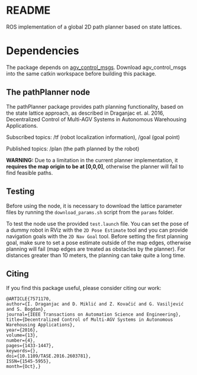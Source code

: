 # README #

ROS implementation of a global 2D path planner based on state lattices.

# Dependencies #

The package depends on [agv_control_msgs](https://github.com/larics/agv_control_msgs). Download agv_control_msgs into the same catkin workspace before building this package. 

## The pathPlanner node ##

The pathPlanner package provides path planning functionality, based on the state lattice approach, as described in Draganjac et. al. 2016, Decentralized Control of Multi-AGV Systems in Autonomous Warehousing Applications.

Subscribed topics: /tf (robot localization information), /goal (goal point)

Published topics: /plan (the path planned by the robot)

**WARNING:** Due to a limitation in the current planner implementation, it **requires the map origin to be at [0,0,0]**, otherwise the planner will fail to find feasible paths.

## Testing ##

Before using the node, it is necessary to download the lattice parameter files by running the `download_params.sh` script from the `params` folder.

To test the node use the provided `test.launch` file. You can set the pose of a dummy robot in RViz with the `2D Pose Estimate` tool and you can provide navigation goals with the `2D Nav Goal` tool. Before setting the first planning goal, make sure to set a pose estimate outside of the map edges, otherwise planning will fail (map edges are treated as obstacles by the planner). For distances greater than 10 meters, the planning can take quite a long time.

## Citing ##

If you find this package useful, please consider citing our work:
```
@ARTICLE{7571170,
author={I. Draganjac and D. Miklić and Z. Kovačić and G. Vasiljević and S. Bogdan},
journal={IEEE Transactions on Automation Science and Engineering},
title={Decentralized Control of Multi-AGV Systems in Autonomous Warehousing Applications},
year={2016},
volume={13},
number={4},
pages={1433-1447},
keywords={},
doi={10.1109/TASE.2016.2603781},
ISSN={1545-5955},
month={Oct},}
```